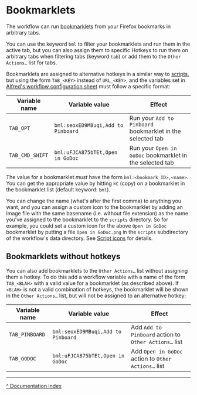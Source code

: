 Bookmarklets
============

The workflow can run [bookmarklets][bookmarklets] from your Firefox bookmarks in arbitrary tabs.

You can use the keyword `bml` to filter your bookmarklets and run them in the active tab, but you can also assign them to specific Hotkeys to run them on arbitrary tabs when filtering tabs (keyword `tab`) or add them to the `Other Actions…` list for tabs.

Bookmarklets are assigned to alternative hotkeys in a similar way to [scripts][scripts], but using the form `TAB_<KEY>` instead of `URL_<KEY>`, and the variables set in [Alfred's workflow configuration sheet][config-sheet] must follow a specific format:

| Variable name | Variable value | Effect |
|--|--|--|
| `TAB_OPT` | `bml:seoxED9MBuqi,Add to Pinboard` | Run your `Add to Pinboard` bookmarklet in the selected tab |
| `TAB_CMD_SHIFT` | `bml:uFJCA875bTEt,Open in GoDoc` | Run your `Open in GoDoc` bookmarklet in the selected tab |

The value for a bookmarklet *must* have the form `bml:<bookmark ID>,<name>`. You can get the appropriate value by hitting `⌘C` (copy) on a bookmarklet in the bookmarklet list (default keyword: `bml`).

You can change the name (what's after the first comma) to anything you want, and you can assign a custom icon to the bookmarklet by adding an image file with the same basename (i.e. without file extension) as the name you've assigned to the bookmarklet to the `scripts` directory. So for example, you could set a custom icon for the above `Open in GoDoc` bookmarklet by putting a file `Open in GoDoc.png` in the `scripts` subdirectory of the workflow's data directory. See [Script icons][script-icons] for details.


Bookmarklets without hotkeys
----------------------------

You can also add bookmarklets to the `Other Actions…` list without assigning them a hotkey. To do this add a workflow variable with a name of the form `TAB_<BLAH>` with a valid value for a bookmarklet (as described above). If `<BLAH>` is not a valid combination of hotkeys, the bookmarklet will be shown in the `Other Actions…` list, but will not be assigned to an alternative hotkey:

| Variable name | Variable value | Effect |
|--|--|--|
| `TAB_PINBOARD` | `bml:seoxED9MBuqi,Add to Pinboard` | Add `Add to Pinboard` action to `Other Actions…` list |
| `TAB_GODOC` | `bml:uFJCA875bTEt,Open in GoDoc` | Add `Open in GoDoc` action to `Other Actions…` list |


---

[^ Documentation index](index.md)


[config-sheet]: https://www.alfredapp.com/help/workflows/advanced/variables/#environment
[bookmarklets]: https://en.wikipedia.org/wiki/Bookmarklet
[scripts]: scripts.md
[script-icons]: scripts.md#script-icons

